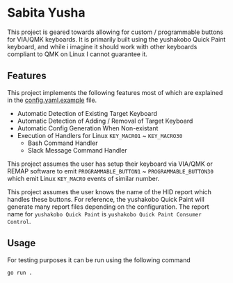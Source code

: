 # Sabita Yusha

This project is geared towards allowing for custom / programmable buttons for VIA/QMK keyboards. It is primarily built using the yushakobo Quick Paint keyboard, and while i imagine it should work with other keyboards compliant to QMK on Linux I cannot guarantee it.

## Features

This project implements the following features most of which are explained in the [config.yaml.example](./config.yaml.example) file.

- Automatic Detection of Existing Target Keyboard
- Automatic Detection of Adding / Removal of Target Keyboard
- Automatic Config Generation When Non-existant
- Execution of Handlers for Linux `KEY_MACRO1` ~ `KEY_MACRO30`
  - Bash Command Handler
  - Slack Message Command Handler

This project assumes the user has setup their keyboard via VIA/QMK or REMAP software to emit `PROGRAMMABLE_BUTTON1` ~ `PROGRAMMABLE_BUTTON30` which emit Linux `KEY_MACRO` events of similar number.

This project assumes the user knows the name of the HID report which handles these buttons. For reference, the yushakobo Quick Paint will generate many report files depending on the configuration. The report name for `yushakobo Quick Paint` is `yushakobo Quick Paint Consumer Control`.

## Usage

For testing purposes it can be run using the following command

```
go run .
```
